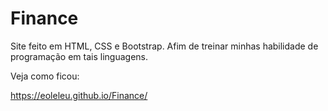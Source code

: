 # Finance
 Site feito em HTML, CSS e Bootstrap. Afim de treinar minhas habilidade de programação em tais linguagens.
 
 Veja como ficou:
 
 https://eoleleu.github.io/Finance/
